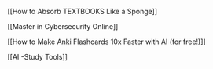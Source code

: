 [[How to Absorb TEXTBOOKS Like a Sponge]]

[[Master in Cybersecurity Online]]

[[How to Make Anki Flashcards 10x Faster with AI (for free!)]]

[[AI -Study Tools]]